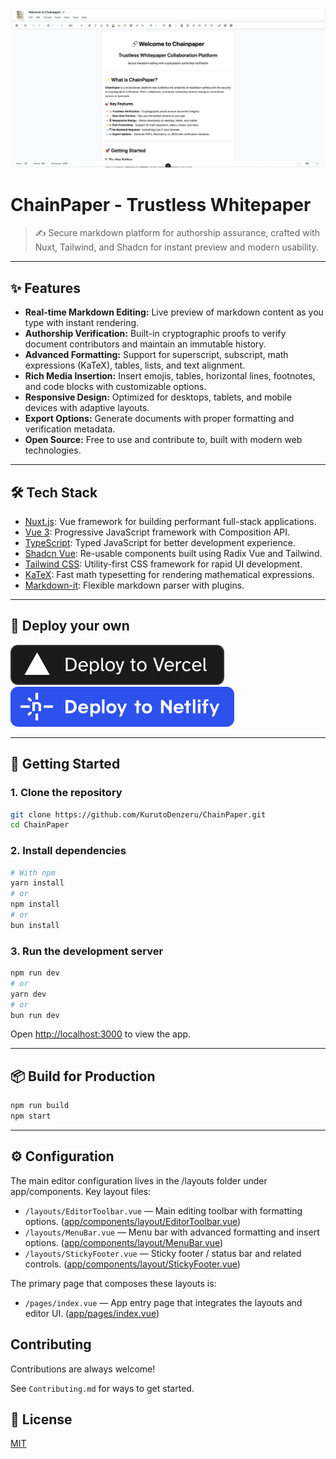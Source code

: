 ![ChainPaper](public/OpenGraph.webp)

# ChainPaper - Trustless Whitepaper

> ✍️ Secure markdown platform for authorship assurance, crafted with Nuxt, Tailwind, and Shadcn for instant preview and modern usability.

---

## ✨ Features

- **Real-time Markdown Editing:** Live preview of markdown content as you type with instant rendering.
- **Authorship Verification:** Built-in cryptographic proofs to verify document contributors and maintain an immutable history.
- **Advanced Formatting:** Support for superscript, subscript, math expressions (KaTeX), tables, lists, and text alignment.
- **Rich Media Insertion:** Insert emojis, tables, horizontal lines, footnotes, and code blocks with customizable options.
- **Responsive Design:** Optimized for desktops, tablets, and mobile devices with adaptive layouts.
- **Export Options:** Generate documents with proper formatting and verification metadata.
- **Open Source:** Free to use and contribute to, built with modern web technologies.

---

## 🛠️ Tech Stack

- [Nuxt.js](https://nuxt.com/): Vue framework for building performant full-stack applications.
- [Vue 3](https://vuejs.org/): Progressive JavaScript framework with Composition API.
- [TypeScript](https://www.typescriptlang.org/): Typed JavaScript for better development experience.
- [Shadcn Vue](https://www.shadcn-vue.com/): Re-usable components built using Radix Vue and Tailwind.
- [Tailwind CSS](https://tailwindcss.com/): Utility-first CSS framework for rapid UI development.
- [KaTeX](https://katex.org/): Fast math typesetting for rendering mathematical expressions.
- [Markdown-it](https://github.com/markdown-it/markdown-it): Flexible markdown parser with plugins.

---

## 🚀 Deploy your own

[![Deploy with Vercel](_deploy_vercel.svg)](https://vercel.com/new/clone?repository-url=https://github.com/KurutoDenzeru/chainpaper)  [![Deploy with Netlify](_deploy_netlify.svg)](https://app.netlify.com/start/deploy?repository=https://github.com/KurutoDenzeru/chainpaper)

---

## 🚀 Getting Started

### 1. Clone the repository

```bash
git clone https://github.com/KurutoDenzeru/ChainPaper.git
cd ChainPaper
```

### 2. Install dependencies

```bash
# With npm
yarn install
# or
npm install
# or
bun install
```

### 3. Run the development server

```bash
npm run dev
# or
yarn dev
# or
bun run dev
```

Open [http://localhost:3000](http://localhost:3000) to view the app.

---

## 📦 Build for Production

```bash
npm run build
npm start
```

---

## ⚙️ Configuration

The main editor configuration lives in the /layouts folder under app/components. Key layout files:

- `/layouts/EditorToolbar.vue` — Main editing toolbar with formatting options. ([app/components/layout/EditorToolbar.vue](app/components/layout/EditorToolbar.vue))
- `/layouts/MenuBar.vue` — Menu bar with advanced formatting and insert options. ([app/components/layout/MenuBar.vue](app/components/layout/MenuBar.vue))
- `/layouts/StickyFooter.vue` — Sticky footer / status bar and related controls. ([app/components/layout/StickyFooter.vue](app/components/layout/StickyFooter.vue))

The primary page that composes these layouts is:

- `/pages/index.vue` — App entry page that integrates the layouts and editor UI. ([app/pages/index.vue](app/pages/index.vue))

## Contributing

Contributions are always welcome!

See `Contributing.md` for ways to get started.

<!-- Please adhere to this project's `Code of Conduct`. -->

## 📄 License

[MIT](LICENSE)
